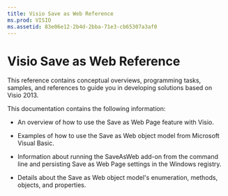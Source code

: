 ```yaml
---
title: Visio Save as Web Reference
ms.prod: VISIO
ms.assetid: 83e06e12-2b4d-2bba-71e3-cb65307a3af0
---
```



# Visio Save as Web Reference

This reference contains conceptual overviews, programming tasks, samples, and references to guide you in developing solutions based on Visio 2013.

This documentation contains the following information:

- An overview of how to use the Save as Web Page feature with Visio.
    
- Examples of how to use the Save as Web object model from Microsoft Visual Basic.
    
- Information about running the SaveAsWeb add-on from the command line and persisting Save as Web Page settings in the Windows registry.
    
- Details about the Save as Web object model's enumeration, methods, objects, and properties.
    

